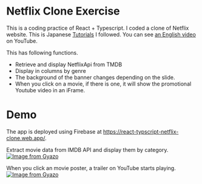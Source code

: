# Netflix Clone Exercise

This is a coding practice of React + Typescript. I coded a clone of Netflix website.
This is Japanese [Tutorials](https://zenn.dev/gunners6518/books/4c4672f32dd100) I followed. You can see [an English video](https://youtu.be/XtMThy8QKqU) on YouTube.

This has following functions.
- Retrieve and display NetflixApi from TMDB
- Display in columns by genre
- The background of the banner changes depending on the slide.
- When you click on a movie, if there is one, it will show the promotional Youtube video in an iFrame.

# Demo
The app is deployed using Firebase at https://react-typscript-netflix-clone.web.app/.

Extract movie data from IMDB API and display them by category.
[![Image from Gyazo](https://i.gyazo.com/916d6d53df2e76615dd8a12dec17380d.jpg)](https://gyazo.com/916d6d53df2e76615dd8a12dec17380d)

When you click an movie poster, a trailer on YouTube starts playing.
[![Image from Gyazo](https://i.gyazo.com/93f8978a110612bc251847f9353daafb.gif)](https://gyazo.com/93f8978a110612bc251847f9353daafb)
